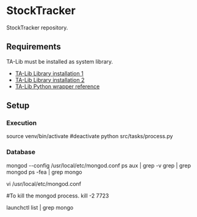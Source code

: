 # StockTracker
StockTracker repository.

## Requirements
TA-Lib must be installed as system library.


- [TA-Lib Library installation 1](https://blog.quantinsti.com/install-ta-lib-python/)
- [TA-Lib Library installation 2](https://rohan09.medium.com/how-to-install-ta-lib-in-python-86e4edb80934)
- [TA-Lib Python wrapper reference](https://mrjbq7.github.io/ta-lib/install.html)

## Setup

### Execution
source venv/bin/activate
#deactivate
python src/tasks/process.py

### Database
mongod --config /usr/local/etc/mongod.conf
ps aux | grep -v grep | grep mongod
ps -fea | grep mongo

vi /usr/local/etc/mongod.conf

#To kill the mongod process.
kill -2 7723

launchctl list | grep mongo
